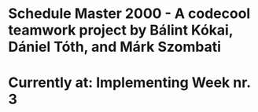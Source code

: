 # Schedule Master 2000 - A codecool teamwork project by Bálint Kókai, Dániel Tóth, and Márk Szombati
# Currently at: Implementing Week nr. 3
